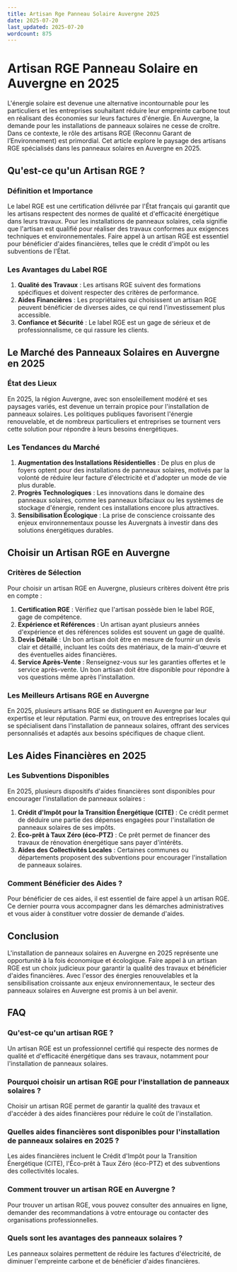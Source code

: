 ```yaml
---
title: Artisan Rge Panneau Solaire Auvergne 2025
date: 2025-07-20
last_updated: 2025-07-20
wordcount: 875
---
```


# Artisan RGE Panneau Solaire en Auvergne en 2025

L'énergie solaire est devenue une alternative incontournable pour les particuliers et les entreprises souhaitant réduire leur empreinte carbone tout en réalisant des économies sur leurs factures d'énergie. En Auvergne, la demande pour les installations de panneaux solaires ne cesse de croître. Dans ce contexte, le rôle des artisans RGE (Reconnu Garant de l’Environnement) est primordial. Cet article explore le paysage des artisans RGE spécialisés dans les panneaux solaires en Auvergne en 2025.

## Qu'est-ce qu'un Artisan RGE ?

### Définition et Importance

Le label RGE est une certification délivrée par l'État français qui garantit que les artisans respectent des normes de qualité et d'efficacité énergétique dans leurs travaux. Pour les installations de panneaux solaires, cela signifie que l'artisan est qualifié pour réaliser des travaux conformes aux exigences techniques et environnementales. Faire appel à un artisan RGE est essentiel pour bénéficier d'aides financières, telles que le crédit d'impôt ou les subventions de l'État.

### Les Avantages du Label RGE

1. **Qualité des Travaux** : Les artisans RGE suivent des formations spécifiques et doivent respecter des critères de performance.
2. **Aides Financières** : Les propriétaires qui choisissent un artisan RGE peuvent bénéficier de diverses aides, ce qui rend l'investissement plus accessible.
3. **Confiance et Sécurité** : Le label RGE est un gage de sérieux et de professionnalisme, ce qui rassure les clients.

## Le Marché des Panneaux Solaires en Auvergne en 2025

### État des Lieux

En 2025, la région Auvergne, avec son ensoleillement modéré et ses paysages variés, est devenue un terrain propice pour l'installation de panneaux solaires. Les politiques publiques favorisent l'énergie renouvelable, et de nombreux particuliers et entreprises se tournent vers cette solution pour répondre à leurs besoins énergétiques.

### Les Tendances du Marché

1. **Augmentation des Installations Résidentielles** : De plus en plus de foyers optent pour des installations de panneaux solaires, motivés par la volonté de réduire leur facture d'électricité et d'adopter un mode de vie plus durable.
2. **Progrès Technologiques** : Les innovations dans le domaine des panneaux solaires, comme les panneaux bifaciaux ou les systèmes de stockage d'énergie, rendent ces installations encore plus attractives.
3. **Sensibilisation Écologique** : La prise de conscience croissante des enjeux environnementaux pousse les Auvergnats à investir dans des solutions énergétiques durables.

## Choisir un Artisan RGE en Auvergne

### Critères de Sélection

Pour choisir un artisan RGE en Auvergne, plusieurs critères doivent être pris en compte :

1. **Certification RGE** : Vérifiez que l'artisan possède bien le label RGE, gage de compétence.
2. **Expérience et Références** : Un artisan ayant plusieurs années d'expérience et des références solides est souvent un gage de qualité.
3. **Devis Détailé** : Un bon artisan doit être en mesure de fournir un devis clair et détaillé, incluant les coûts des matériaux, de la main-d'œuvre et des éventuelles aides financières.
4. **Service Après-Vente** : Renseignez-vous sur les garanties offertes et le service après-vente. Un bon artisan doit être disponible pour répondre à vos questions même après l'installation.

### Les Meilleurs Artisans RGE en Auvergne

En 2025, plusieurs artisans RGE se distinguent en Auvergne par leur expertise et leur réputation. Parmi eux, on trouve des entreprises locales qui se spécialisent dans l'installation de panneaux solaires, offrant des services personnalisés et adaptés aux besoins spécifiques de chaque client.

## Les Aides Financières en 2025

### Les Subventions Disponibles

En 2025, plusieurs dispositifs d'aides financières sont disponibles pour encourager l'installation de panneaux solaires :

1. **Crédit d'Impôt pour la Transition Énergétique (CITE)** : Ce crédit permet de déduire une partie des dépenses engagées pour l'installation de panneaux solaires de ses impôts.
2. **Éco-prêt à Taux Zéro (éco-PTZ)** : Ce prêt permet de financer des travaux de rénovation énergétique sans payer d'intérêts.
3. **Aides des Collectivités Locales** : Certaines communes ou départements proposent des subventions pour encourager l'installation de panneaux solaires.

### Comment Bénéficier des Aides ?

Pour bénéficier de ces aides, il est essentiel de faire appel à un artisan RGE. Ce dernier pourra vous accompagner dans les démarches administratives et vous aider à constituer votre dossier de demande d'aides.

## Conclusion

L'installation de panneaux solaires en Auvergne en 2025 représente une opportunité à la fois économique et écologique. Faire appel à un artisan RGE est un choix judicieux pour garantir la qualité des travaux et bénéficier d'aides financières. Avec l'essor des énergies renouvelables et la sensibilisation croissante aux enjeux environnementaux, le secteur des panneaux solaires en Auvergne est promis à un bel avenir.

## FAQ

### Qu'est-ce qu'un artisan RGE ?

Un artisan RGE est un professionnel certifié qui respecte des normes de qualité et d'efficacité énergétique dans ses travaux, notamment pour l'installation de panneaux solaires.

### Pourquoi choisir un artisan RGE pour l'installation de panneaux solaires ?

Choisir un artisan RGE permet de garantir la qualité des travaux et d'accéder à des aides financières pour réduire le coût de l'installation.

### Quelles aides financières sont disponibles pour l'installation de panneaux solaires en 2025 ?

Les aides financières incluent le Crédit d'Impôt pour la Transition Énergétique (CITE), l'Éco-prêt à Taux Zéro (éco-PTZ) et des subventions des collectivités locales.

### Comment trouver un artisan RGE en Auvergne ?

Pour trouver un artisan RGE, vous pouvez consulter des annuaires en ligne, demander des recommandations à votre entourage ou contacter des organisations professionnelles.

### Quels sont les avantages des panneaux solaires ?

Les panneaux solaires permettent de réduire les factures d'électricité, de diminuer l'empreinte carbone et de bénéficier d'aides financières.